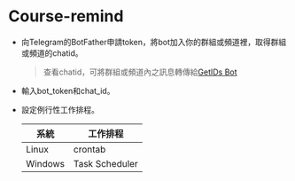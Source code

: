 # Course-remind

* 向Telegram的BotFather申請token，將bot加入你的群組或頻道裡，取得群組或頻道的chatid。
  > 查看chatid，可將群組或頻道內之訊息轉傳給[GetIDs Bot](https://t.me/getidsbot)

* 輸入bot_token和chat_id。

* 設定例行性工作排程。

  | 系統 | 工作排程 |
  | --- | --- |
  | Linux | crontab |
  | Windows | Task Scheduler |
